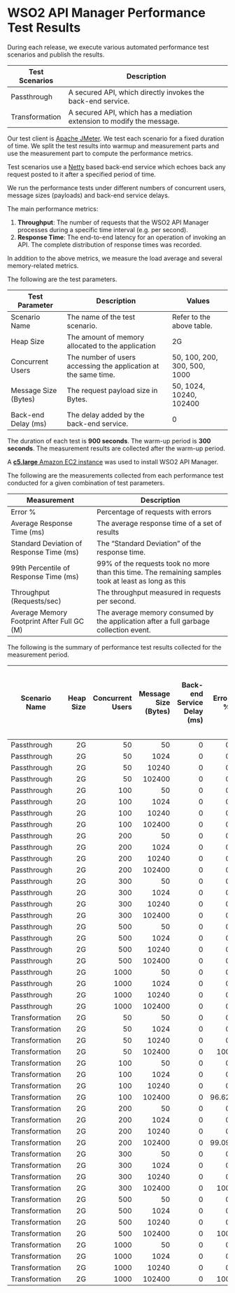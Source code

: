 # WSO2 API Manager Performance Test Results

During each release, we execute various automated performance test scenarios and publish the results.

| Test Scenarios | Description |
| --- | --- |
| Passthrough | A secured API, which directly invokes the back-end service. |
| Transformation | A secured API, which has a mediation extension to modify the message. |

Our test client is [Apache JMeter](https://jmeter.apache.org/index.html). We test each scenario for a fixed duration of
time. We split the test results into warmup and measurement parts and use the measurement part to compute the
performance metrics.

Test scenarios use a [Netty](https://netty.io/) based back-end service which echoes back any request
posted to it after a specified period of time.

We run the performance tests under different numbers of concurrent users, message sizes (payloads) and back-end service
delays.

The main performance metrics:

1. **Throughput**: The number of requests that the WSO2 API Manager processes during a specific time interval (e.g. per second).
2. **Response Time**: The end-to-end latency for an operation of invoking an API. The complete distribution of response times was recorded.

In addition to the above metrics, we measure the load average and several memory-related metrics.

The following are the test parameters.

| Test Parameter | Description | Values |
| --- | --- | --- |
| Scenario Name | The name of the test scenario. | Refer to the above table. |
| Heap Size | The amount of memory allocated to the application | 2G |
| Concurrent Users | The number of users accessing the application at the same time. | 50, 100, 200, 300, 500, 1000 |
| Message Size (Bytes) | The request payload size in Bytes. | 50, 1024, 10240, 102400 |
| Back-end Delay (ms) | The delay added by the back-end service. | 0 |

The duration of each test is **900 seconds**. The warm-up period is **300 seconds**.
The measurement results are collected after the warm-up period.

A [**c5.large** Amazon EC2 instance](https://aws.amazon.com/ec2/instance-types/) was used to install WSO2 API Manager.

The following are the measurements collected from each performance test conducted for a given combination of
test parameters.

| Measurement | Description |
| --- | --- |
| Error % | Percentage of requests with errors |
| Average Response Time (ms) | The average response time of a set of results |
| Standard Deviation of Response Time (ms) | The “Standard Deviation” of the response time. |
| 99th Percentile of Response Time (ms) | 99% of the requests took no more than this time. The remaining samples took at least as long as this |
| Throughput (Requests/sec) | The throughput measured in requests per second. |
| Average Memory Footprint After Full GC (M) | The average memory consumed by the application after a full garbage collection event. |

The following is the summary of performance test results collected for the measurement period.

|  Scenario Name | Heap Size | Concurrent Users | Message Size (Bytes) | Back-end Service Delay (ms) | Error % | Throughput (Requests/sec) | Average Response Time (ms) | Standard Deviation of Response Time (ms) | 99th Percentile of Response Time (ms) | WSO2 API Manager GC Throughput (%) | Average WSO2 API Manager Memory Footprint After Full GC (M) |
|---|---:|---:|---:|---:|---:|---:|---:|---:|---:|---:|---:|
|  Passthrough | 2G | 50 | 50 | 0 | 0 | 2690.06 | 18.5 | 21.03 | 101 | 93.96 |  |
|  Passthrough | 2G | 50 | 1024 | 0 | 0 | 2580.05 | 19.29 | 19.8 | 96 | 94.3 |  |
|  Passthrough | 2G | 50 | 10240 | 0 | 0 | 1895.81 | 26.25 | 19.4 | 93 | 95.63 | 361 |
|  Passthrough | 2G | 50 | 102400 | 0 | 0 | 504.84 | 98.85 | 24.38 | 181 | 98.08 |  |
|  Passthrough | 2G | 100 | 50 | 0 | 0 | 2743.32 | 36.34 | 29.2 | 164 | 94.03 |  |
|  Passthrough | 2G | 100 | 1024 | 0 | 0 | 2686.2 | 37.12 | 29.69 | 164 | 94.13 |  |
|  Passthrough | 2G | 100 | 10240 | 0 | 0 | 1898.34 | 52.54 | 30.63 | 173 | 95.8 |  |
|  Passthrough | 2G | 100 | 102400 | 0 | 0 | 500.12 | 199.75 | 38.45 | 319 | 98.08 |  |
|  Passthrough | 2G | 200 | 50 | 0 | 0 | 2761.39 | 72.31 | 43.38 | 239 | 94.07 |  |
|  Passthrough | 2G | 200 | 1024 | 0 | 0 | 2684.34 | 74.4 | 44.28 | 247 | 94.01 |  |
|  Passthrough | 2G | 200 | 10240 | 0 | 0 | 1911.13 | 104.52 | 47.88 | 281 | 95.62 |  |
|  Passthrough | 2G | 200 | 102400 | 0 | 0 | 484.29 | 413.09 | 61.34 | 607 | 98.11 |  |
|  Passthrough | 2G | 300 | 50 | 0 | 0 | 2778.09 | 107.87 | 56.21 | 305 | 94.05 |  |
|  Passthrough | 2G | 300 | 1024 | 0 | 0 | 2693.99 | 111.24 | 55.6 | 309 | 94.35 |  |
|  Passthrough | 2G | 300 | 10240 | 0 | 0 | 1873.9 | 159.94 | 63.09 | 371 | 95.48 |  |
|  Passthrough | 2G | 300 | 102400 | 0 | 0 | 473.88 | 632.89 | 79.3 | 879 | 98.13 |  |
|  Passthrough | 2G | 500 | 50 | 0 | 0 | 2739.43 | 182.43 | 79.1 | 433 | 93.88 |  |
|  Passthrough | 2G | 500 | 1024 | 0 | 0 | 2581.7 | 193.6 | 79.9 | 439 | 94.34 |  |
|  Passthrough | 2G | 500 | 10240 | 0 | 0 | 1868.5 | 267.57 | 91.95 | 555 | 95.52 | 291 |
|  Passthrough | 2G | 500 | 102400 | 0 | 0 | 463.09 | 1078.77 | 110.81 | 1399 | 98.06 |  |
|  Passthrough | 2G | 1000 | 50 | 0 | 0 | 2649.94 | 377.41 | 134.49 | 747 | 93.25 |  |
|  Passthrough | 2G | 1000 | 1024 | 0 | 0 | 2529.45 | 395.37 | 132.31 | 763 | 93.84 |  |
|  Passthrough | 2G | 1000 | 10240 | 0 | 0 | 1843.4 | 542.35 | 144.36 | 943 | 95.16 |  |
|  Passthrough | 2G | 1000 | 102400 | 0 | 0 | 453.65 | 2200.03 | 214.85 | 2911 | 97.73 |  |
|  Transformation | 2G | 50 | 50 | 0 | 0 | 2151.28 | 23.15 | 22.14 | 126 | 94.17 |  |
|  Transformation | 2G | 50 | 1024 | 0 | 0 | 1817.34 | 27.42 | 23.4 | 133 | 94.4 |  |
|  Transformation | 2G | 50 | 10240 | 0 | 0 | 706.62 | 70.59 | 40.68 | 205 | 95.13 |  |
|  Transformation | 2G | 50 | 102400 | 0 | 100 | 24154.91 | 1.6 | 1.31 | 6 | 93.94 |  |
|  Transformation | 2G | 100 | 50 | 0 | 0 | 2167.78 | 46.03 | 33.83 | 179 | 94.03 |  |
|  Transformation | 2G | 100 | 1024 | 0 | 0 | 1824.82 | 54.69 | 36.31 | 194 | 94.5 |  |
|  Transformation | 2G | 100 | 10240 | 0 | 0 | 677.25 | 147.5 | 72.26 | 363 | 95.49 |  |
|  Transformation | 2G | 100 | 102400 | 0 | 96.62 | 2530.35 | 38.59 | 190.77 | 1135 | 95.72 |  |
|  Transformation | 2G | 200 | 50 | 0 | 0 | 2176.76 | 91.75 | 53.3 | 279 | 93.71 |  |
|  Transformation | 2G | 200 | 1024 | 0 | 0 | 1793.47 | 111.41 | 60.12 | 317 | 94.09 | 327 |
|  Transformation | 2G | 200 | 10240 | 0 | 0 | 700.77 | 285.43 | 118.98 | 623 | 95.07 | 301 |
|  Transformation | 2G | 200 | 102400 | 0 | 99.09 | 6640.41 | 28.06 | 222.96 | 92 | 94.32 |  |
|  Transformation | 2G | 300 | 50 | 0 | 0 | 2172.97 | 137.94 | 69.57 | 365 | 93.8 |  |
|  Transformation | 2G | 300 | 1024 | 0 | 0 | 1842.53 | 162.71 | 76.9 | 409 | 94.08 |  |
|  Transformation | 2G | 300 | 10240 | 0 | 0 | 664.03 | 451.87 | 164.76 | 903 | 95.29 |  |
|  Transformation | 2G | 300 | 102400 | 0 | 100 | 22842.45 | 10.03 | 9.78 | 49 | 94.44 |  |
|  Transformation | 2G | 500 | 50 | 0 | 0 | 2186.01 | 228.69 | 95.2 | 507 | 93.15 |  |
|  Transformation | 2G | 500 | 1024 | 0 | 0 | 1796.1 | 278.42 | 109.18 | 595 | 93.99 |  |
|  Transformation | 2G | 500 | 10240 | 0 | 0 | 669.81 | 746.14 | 222.79 | 1351 | 95.01 |  |
|  Transformation | 2G | 500 | 102400 | 0 | 100 | 22418.99 | 16.08 | 20.3 | 100 | 92.86 |  |
|  Transformation | 2G | 1000 | 50 | 0 | 0 | 2120.14 | 471.6 | 151.46 | 875 | 92.77 |  |
|  Transformation | 2G | 1000 | 1024 | 0 | 0 | 1737.23 | 575.28 | 176.08 | 1047 | 93.24 |  |
|  Transformation | 2G | 1000 | 10240 | 0 | 0 | 585.53 | 1704.59 | 377.51 | 2767 | 91.26 | 445.667 |
|  Transformation | 2G | 1000 | 102400 | 0 | 100 | 22940.48 | 30.7 | 52.39 | 279 | 92.11 | 491 |
